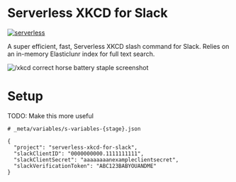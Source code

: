 # Serverless XKCD for Slack

[![serverless](http://public.serverless.com/badges/v3.svg)](http://www.serverless.com)

A super efficient, fast, Serverless XKCD slash command for Slack. Relies on an in-memory Elasticlunr index for full text search.

![/xkcd correct horse battery staple screenshot](https://cloud.githubusercontent.com/assets/1689118/14584652/ac9f47bc-041e-11e6-80d3-230942ed29ab.png)



# Setup

TODO: Make this more useful

```
# _meta/variables/s-variables-{stage}.json

{
  "project": "serverless-xkcd-for-slack",
  "slackClientID": "0000000000.1111111111",
  "slackClientSecret": "aaaaaaaanexampleclientsecret",
  "slackVerificationToken": "ABC123BABYOUANDME"
}
```
